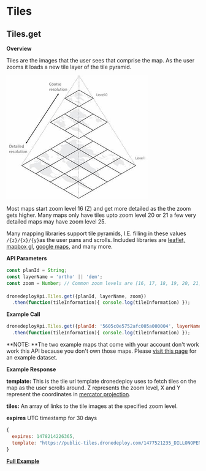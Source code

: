 # Tiles

## Tiles.get

**Overview**

Tiles are the images that the user sees that comprise the map. As the user zooms it loads a new tile layer of the tile pyramid.

![](/assets/TilePyramidSmall.jpg)

Most maps start zoom level 16 \(Z\) and get more detailed as the the zoom gets higher. Many maps only have tiles upto zoom level 20 or 21 a few very detailed maps may have zoom level 25.

Many mapping libraries support tile pyramids, I.E. filling in these values `/{z}/{x}/{y}`as the user pans and scrolls. Included libraries are [leaflet, ](http://leafletjs.com/)[mapbox gl](https://github.com/mapbox/mapbox-gl-js), [google maps](https://developers.google.com/maps/), and many more.

**API Parameters**

```javascript
const planId = String;
const layerName = 'ortho' || 'dem';
const zoom = Number; // Common zoom levels are [16, 17, 18, 19, 20, 21]

dronedeployApi.Tiles.get({planId, layerName, zoom})
  .then(function(tileInformation){ console.log(tileInformation) });
```

**Example Call**

```javascript
dronedeployApi.Tiles.get({planId: '5605c0e5752afc005a000004', layerName: 'ortho', zoom: 16})
  .then(function(tileInformation){ console.log(tileInformation) });
```

**NOTE: **The two example maps that come with your account don't work work this API because you don't own those maps. Please [visit this page](https://dronedeploy.gitbooks.io/dronedeploy-apps/content/how-to-upload-an-example-project.html) for an example dataset.

**Example Response**

**template:** This is the tile url template dronedeploy uses to fetch tiles on the map as the user scrolls around. Z represents the zoom level, X and Y represent the coordinates in [mercator projection](https://msdn.microsoft.com/en-us/library/bb259689.aspx).

**tiles:** An array of links to the tile images at the specified zoom level.

**expires** UTC timestamp for 30 days

```javascript
{
  expires: 1478214226365,
  template: "https://public-tiles.dronedeploy.com/1477521235_DILLONOPENPIPELINE_ortho_xul/{z}/{x}/{y}.png?Policy=eyJTdGF0ZW1lbnQiOlt7IlJlc291cmNlIjoiaHR0cHM6Ly9wdWJsaWMtdGlsZXMuZHJvbmVkZXBsb3kuY29tLzE0Nzc1MjEyMzVfRElMTE9OT1BFTlBJUEVMSU5FX29ydGhvX3h1bC8qIiwiQ29uZGl0aW9uIjp7IkRhdGVMZXNzVGhhbiI6eyJBV1M6RXBvY2hUaW1lIjoxNDc4MjE0MjI2fX19XX0_&Signature=RxAMowpa1AxVdJ1HFdduwllksyyP2XGgEteisdAqjPrheTLIyq7-a1Xk68Tx0kxquM9-cY-sY8kbmmmwdpsQgLPc~mg5MlXRICuCunZ~qdZ-9qVMBeTTgH8ZxAqnPfbQ764y~f6CfH1q~gCT0NTHTT4X8~MKmCjztWvhB3ji6NkipzxYrm4osf60FFjf8IuaOUvBtzOv5Q1J6qXXiyRG4AtDmZWeVlSUQ7UH1UtzQpIPfLqq~EgX7XNDqt12rRckkRGWowm5uOGFT62tQ2fgF77KZCScJZ4HbmRFUHcD27GME~5uY6gakA~ydKDIcgX8emKpbENGyjdWJZ1lGggQFA__&Key-Pair-Id=APKAJXGC45PGQXCMCXSA",
}
```

[**Full Example**](/tiles/example-tiles.get.md)

